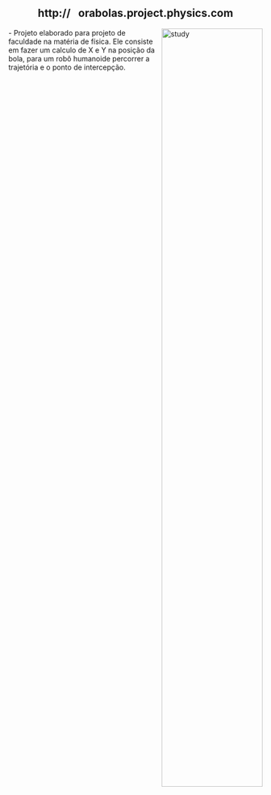 <div align = "middle"> <H2> http://⠀orabolas.project.physics.com </H2> </div> 
<img align = "right" src="https://i.pinimg.com/originals/a8/09/94/a8099418b2137e113c808fff5df2dc2a.gif" width="200" height = "1500" alt="study">
- Projeto elaborado para projeto de faculdade na matéria de física. Ele consiste em fazer um calculo de X e Y na posição da bola, para um robô humanoide percorrer a trajetória e o ponto de intercepção.
